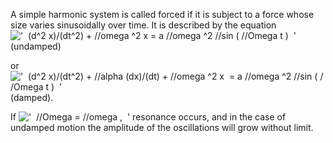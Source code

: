 A simple harmonic system is called forced if it is subject to a force
whose size varies sinusoidally over time. It is described by the
equation
!['  (d\^2 x)/(dt\^2) + //omega \^2 x = a //omega \^2 //sin ( //Omega t )  '](../dictionary/equation_images/2101.1..png)
(undamped)

or
!['  (d\^2 x)/(dt\^2) + //alpha (dx)/(dt) + //omega \^2 x  = a //omega \^2 //sin ( //Omega t )  '](../dictionary/equation_images/2101.2..png)
(damped).

If
!['  //Omega = //omega ,  '](../dictionary/equation_images/2101.3..png)
resonance occurs, and in the case of undamped motion the amplitude of
the oscillations will grow without limit.
